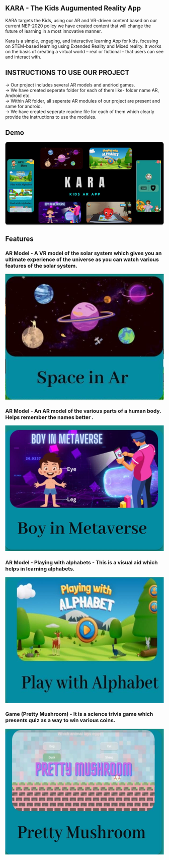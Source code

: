 <!-- which  -->
## KARA - The Kids Augumented Reality App
 

KARA targets the Kids, using our AR and VR-driven content based on our current NEP-2020 policy we have created content that will change the future of learning in a most innovative manner.

Kara is a simple, engaging, and interactive learning App for kids, focusing on STEM-based learning using Extended Reality and Mixed reality. It works on the basis of creating a virtual world – real or fictional – that users can see and interact with.
## INSTRUCTIONS TO USE OUR PROJECT
-> Our project includes several AR models and andriod games.</br>
-> We have created seperate folder for each of them like- folder name AR, Android etc.</br>
-> Within AR folder, all seperate AR modules of our project are present and same for android.</br>
-> We have created seperate readme file for each of them which clearly provide the instructions to use the modules.</br>
## Demo

![](poster.jpeg)

## Features
### AR Model - A VR model of the solar system which gives you an ultimate experience of the universe as you can watch various features of the solar system.

<img src ="SolarSystem.jpeg" width ="700" height = "400">

### AR Model - An AR model of the various parts of a human body. Helps remember the names better .

<img src="bodyParts.jpeg" width="700" height="400">

### AR Model - Playing with alphabets - This is a visual aid which helps in learning alphabets.

<img src = "Alphabets.jpeg" width = "700" height = "400">

### Game (Pretty Mushroom) - It is a science trivia game which presents quiz as a way to win various coins.

<img src = "PrettyMushroom.jpeg" width = "700" height = "400">
